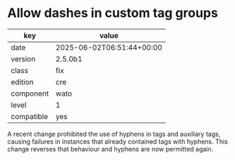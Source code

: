[//]: # (werk v2)
# Allow dashes in custom tag groups

key        | value
---------- | ---
date       | 2025-06-02T06:51:44+00:00
version    | 2.5.0b1
class      | fix
edition    | cre
component  | wato
level      | 1
compatible | yes

A recent change prohibited the use of hyphens in tags and auxiliary tags,
causing failures in instances that already contained tags with hyphens.
This change reverses that behaviour and hyphens are now permitted again.

